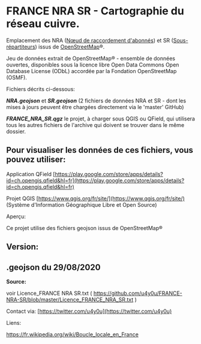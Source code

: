 # FRANCE NRA SR - Cartographie du réseau cuivre.

Emplacement des NRA ([Nœud de raccordement d'abonnés](https://fr.wikipedia.org/wiki/Boucle_locale_en_France#N%C5%93uds_de_raccordement_d'abonn%C3%A9s)) et SR ([Sous-répartiteurs](https://fr.wikipedia.org/wiki/Boucle_locale_en_France#Sous-r%C3%A9partiteurs)) issus de [OpenStreetMap](https://fr.wikipedia.org/wiki/OpenStreetMap)®.

Jeu de données extrait de OpenStreetMap® - ensemble de données ouvertes, disponibles sous la licence libre Open Data Commons Open Database License (ODbL) accordée par la Fondation OpenStreetMap (OSMF).

Fichiers décrits ci-dessous:

_**NRA.geojson**_ et _**SR.geojson**_ (2 fichiers de données NRA et SR - dont les mises à jours peuvent être chargées directement via le 'master' GitHub)

_**FRANCE\_NRA\_SR.qgz**_ le projet, à charger sous QGIS ou QField, qui utilisera tous les autres fichiers de l'archive qui doivent se trouver dans le même dossier.

## **Pour visualiser les données de ces fichiers, vous pouvez utiliser:**

Application QField [https://play.google.com/store/apps/details?id=ch.opengis.qfield&hl=fr](https://play.google.com/store/apps/details?id=ch.opengis.qfield&hl=fr)

Projet QGIS [https://www.qgis.org/fr/site/](https://www.qgis.org/fr/site/) (Système d'Information Géographique Libre et Open Source)

Aperçu:



Ce projet utilise des fichiers geojson issus de OpenStreetMap®



## Version:

##   .geojson du 29/08/2020

**Source:**

voir Licence\_FRANCE NRA SR.txt ( https://github.com/u4y0u/FRANCE-NRA-SR/blob/master/Licence_FRANCE_NRA_SR.txt )

Contact via: [https://twitter.com/u4y0u](https://twitter.com/u4y0u)



Liens:

https://fr.wikipedia.org/wiki/Boucle_locale_en_France

